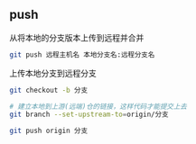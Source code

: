 <!--
 * @Description: 
 * @Version: 1.0
 * @Author: DaLao
 * @Email: dalao_li@163.com
 * @Date: 2021-03-17 18:02:33
 * @LastEditors: DaLao
 * @LastEditTime: 2021-10-07 16:50:51
-->

## push

从将本地的分支版本上传到远程并合并

```sh
git push 远程主机名 本地分支名:远程分支名
```

上传本地分支到远程分支

```sh
git checkout -b 分支

# 建立本地到上游(远端)仓的链接，这样代码才能提交上去
git branch --set-upstream-to=origin/分支

git push origin 分支
```